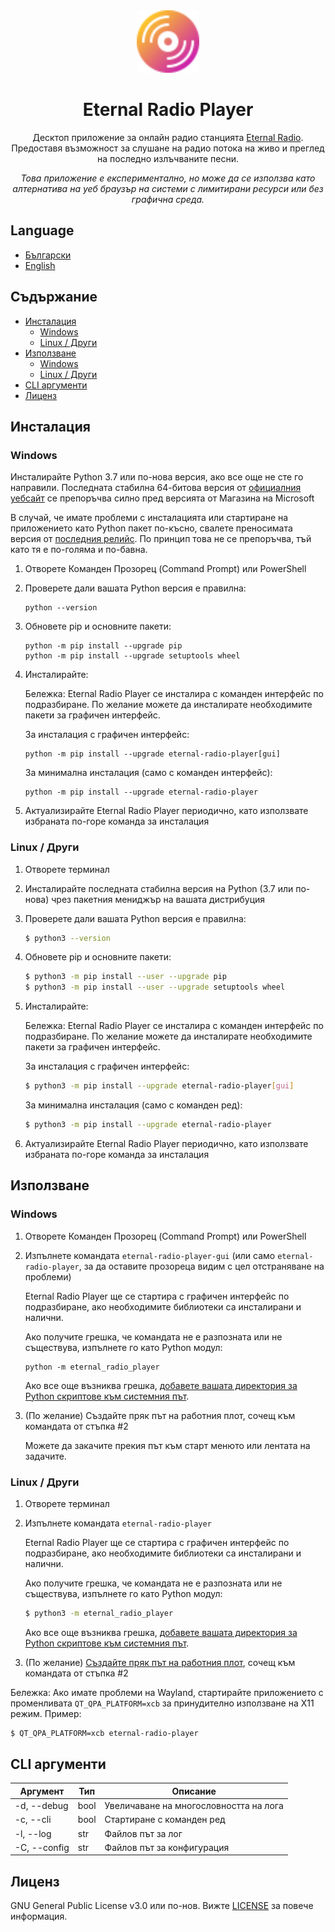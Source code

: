 <div align="center">
  <img src="https://github.com/alexitx/eternal-radio-player/raw/master/docs/assets/eternal-radio-player.svg" height="100px"/>

  <h1>Eternal Radio Player</h1>

  <p>Десктоп приложение за онлайн радио станцията <a href="https://radio.eternalnetworktm.com">Eternal Radio<a>.
  Предоставя възможност за слушане на радио потока на живо и преглед на последно излъчваните песни.</p>

  <p><em>Това приложение е експериментално, но може да се използва като алтернатива на уеб браузър
  на системи с лимитирани ресурси или без графична среда.</em></p>
</div>


## Language
- [Български][readme-bg]
- [English][readme-en]


## Съдържание

- [Инсталация](#инсталация)
    - [Windows](#windows)
    - [Linux / Други](#linux--други)
- [Използване](#използване)
    - [Windows](#windows-1)
    - [Linux / Други](#linux--други-1)
- [CLI аргументи](#cli-аргументи)
- [Лиценз](#лиценз)


## Инсталация

### Windows

Инсталирайте Python 3.7 или по-нова версия, ако все още не сте го направили. Последната стабилна
64-битова версия от [официалния уебсайт][python-download] се препоръчва силно пред версията от
Магазинa на Microsoft

В случай, че имате проблеми с инсталацията или стартиране на приложението като Python пакет
по-късно, свалете преносимата версия от [последния релийс][releases]. По принцип това не се
препоръчва, тъй като тя е по-голяма и по-бавна.

1. Отворете Команден Прозорец (Command Prompt) или PowerShell

2. Проверете дали вашата Python версия е правилна:
    ```
    python --version
    ```

3. Обновете pip и основните пакети:
    ```
    python -m pip install --upgrade pip
    python -m pip install --upgrade setuptools wheel
    ```

4. Инсталирайте:

    Бележка: Eternal Radio Player се инсталира с команден интерфейс по подразбиране.
    По желание можете да инсталирате необходимите пакети за графичен интерфейс.

    За инсталация с графичен интерфейс:
    ```
    python -m pip install --upgrade eternal-radio-player[gui]
    ```
    За минимална инсталация (само с команден интерфейс):
    ```
    python -m pip install --upgrade eternal-radio-player
    ```

5. Актуализирайте Eternal Radio Player периодично, като използвате избраната по-горе
команда за инсталация

### Linux / Други

1. Отворете терминал

2. Инсталирайте последната стабилна версия на Python (3.7 или по-нова) чрез пакетния мениджър
на вашата дистрибуция

3. Проверете дали вашата Python версия е правилна:
    ```sh
    $ python3 --version
    ```

4. Обновете pip и основните пакети:
    ```sh
    $ python3 -m pip install --user --upgrade pip
    $ python3 -m pip install --user --upgrade setuptools wheel
    ```

4. Инсталирайте:

    Бележка: Eternal Radio Player се инсталира с команден интерфейс по подразбиране.
    По желание можете да инсталирате необходимите пакети за графичен интерфейс.

    За инсталация с графичен интерфейс:
    ```sh
    $ python3 -m pip install --upgrade eternal-radio-player[gui]
    ```
    За минимална инсталация (само с команден ред):
    ```sh
    $ python3 -m pip install --upgrade eternal-radio-player
    ```

6. Актуализирайте Eternal Radio Player периодично, като използвате избраната по-горе
команда за инсталация


## Използване

### Windows

1. Отворете Команден Прозорец (Command Prompt) или PowerShell

2. Изпълнете командата `eternal-radio-player-gui` (или само `eternal-radio-player`, за да оставите
прозореца видим с цел отстраняване на проблеми)

    Eternal Radio Player ще се стартира с графичен интерфейс по подразбиране, ако необходимите
    библиотеки са инсталирани и налични.

    Ако получите грешка, че командата не е разпозната или не съществува, изпълнете го като
    Python модул:
    ```
    python -m eternal_radio_player
    ```

    Ако все още възниква грешка, [добавете вашата директория за Python скриптове
    към системния път][windows-add-python-to-path].

3. (По желание) Създайте пряк път на работния плот, сочещ към командата от стъпка #2

    Можете да закачите прекия път към старт менюто или лентата на задачите.

### Linux / Други

1. Отворете терминал

2. Изпълнете командата `eternal-radio-player`

    Eternal Radio Player ще се стартира с графичен интерфейс по подразбиране, ако необходимите
    библиотеки са инсталирани и налични.

    Ако получите грешка, че командата не е разпозната или не съществува, изпълнете го като
    Python модул:
    ```sh
    $ python3 -m eternal_radio_player
    ```

    Ако все още възниква грешка, [добавете вашата директория за Python скриптове
    към системния път][linux-add-python-to-path].

3. (По желание) [Създайте пряк път на работния плот][linux-desktop-shortcut],
сочещ към командата от стъпка #2

Бележка: Ако имате проблеми на Wayland, стартирайте приложението с променливата
`QT_QPA_PLATFORM=xcb` за принудително използване на X11 режим. Пример:
```sh
$ QT_QPA_PLATFORM=xcb eternal-radio-player
```


## CLI аргументи

| Аргумент     | Тип  | Описание                               |
|--------------|------|----------------------------------------|
| -d, --debug  | bool | Увеличаване на многословността на лога |
| -c, --cli    | bool | Стартиране с команден ред              |
| -l, --log    | str  | Файлов път за лог                      |
| -C, --config | str  | Файлов път за конфигурация             |


## Лиценз

GNU General Public License v3.0 или по-нов. Вижте [LICENSE][license] за повече информация.


[readme-en]: https://github.com/alexitx/eternal-radio-player/blob/master/README.md
[readme-bg]: https://github.com/alexitx/eternal-radio-player/blob/master/README.bg.md
[releases]: https://github.com/alexitx/eternal-radio-player/releases
[license]: https://github.com/alexitx/eternal-radio-player/blob/master/LICENSE
[python-download]: https://www.python.org/downloads
[windows-add-python-to-path]: https://superuser.com/a/1558227
[linux-add-python-to-path]: https://stackoverflow.com/a/62823029
[linux-desktop-shortcut]: https://askubuntu.com/a/182717
